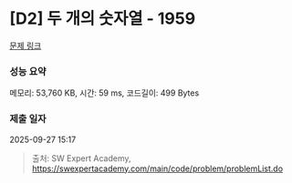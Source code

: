 # [D2] 두 개의 숫자열 - 1959 

[문제 링크](https://swexpertacademy.com/main/code/problem/problemDetail.do?contestProbId=AV5PpoFaAS4DFAUq) 

### 성능 요약

메모리: 53,760 KB, 시간: 59 ms, 코드길이: 499 Bytes

### 제출 일자

2025-09-27 15:17



> 출처: SW Expert Academy, https://swexpertacademy.com/main/code/problem/problemList.do